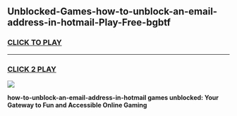 
## Unblocked-Games-how-to-unblock-an-email-address-in-hotmail-Play-Free-bgbtf
<h3>
<a href="https://premium76.site?title=how-to-unblock-an-email-address-in-hotmail&ref=20M">CLICK TO PLAY</a></h3>
<hr>

<h3>
<a href="https://premium76.site?title=how-to-unblock-an-email-address-in-hotmail&ref=20M">CLICK 2 PLAY</a>
  
</h3>

<a href="https://premium76.site?title=how-to-unblock-an-email-address-in-hotmail&ref=19M"><img src="https://clearcache.store/games.png"></a>


**how-to-unblock-an-email-address-in-hotmail games unblocked: Your Gateway to Fun and Accessible Online Gaming**
